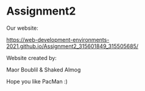 # Assignment2

Our website:
 
https://web-development-environments-2021.github.io/Assignment2_315601849_315505685/


Website created by:

Maor Boublil & Shaked Almog


Hope you like PacMan :)
